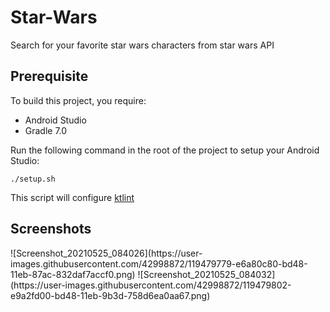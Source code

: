 # Star-Wars
Search for your favorite star wars characters from star wars API 

## Prerequisite
To build this project, you require:
- Android Studio 
- Gradle 7.0

Run the following command in the root of the project to setup your Android Studio:
```
./setup.sh
```
This script will configure [ktlint](https://github.com/shyiko/ktlint)

<h2 align="left">Screenshots</h2>
![Screenshot_20210525_084026](https://user-images.githubusercontent.com/42998872/119479779-e6a80c80-bd48-11eb-87ac-832daf7accf0.png)
![Screenshot_20210525_084032](https://user-images.githubusercontent.com/42998872/119479802-e9a2fd00-bd48-11eb-9b3d-758d6ea0aa67.png)

